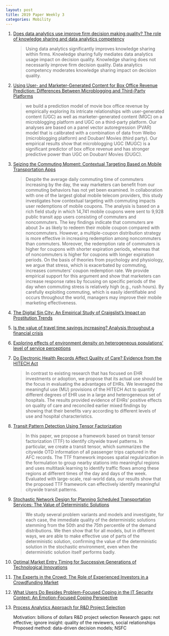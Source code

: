 ```yaml
---
layout: post
title: 2019 Paper Weekly 3
categories: Mobility
---
```


1. [Does data analytics use improve firm decision making quality? The role of knowledge sharing and data analytics competency](https://www.sciencedirect.com/science/article/pii/S0167923619300429)

    > Using data analytics significantly improves knowledge sharing within firms. Knowledge sharing fully mediates data analytics usage impact on decision quality. Knowledge sharing does not necessarily improve firm decision quality. Data analytics competency moderates knowledge sharing impact on decision quality.

2. [Using User- and Marketer-Generated Content for Box Office Revenue Prediction: Differences Between Microblogging and Third-Party Platforms](https://pubsonline.informs.org/doi/10.1287/isre.2018.0797)

    > we build a prediction model of movie box office revenue by empirically exploring its intricate relationships with user-generated content (UGC) as well as marketer-generated content (MGC) on a microblogging platform and UGC on a third-party platform. Our analyses are based on a panel vector autoregression (PVAR) model that is calibrated with a combination of data from Weibo (microblogging platform) and Douban! Movies (third party). Our empirical results show that microblogging UGC (MUGC) is a significant predictor of box office revenue and has stronger predictive power than UGC on Douban! Movies (DUGC).

3. [Seizing the Commuting Moment: Contextual Targeting Based on Mobile Transportation Apps](https://pubsonline.informs.org/doi/10.1287/isre.2018.0792)

    > Despite the average daily commuting time of commuters increasing by the day, the way marketers can benefit from our commuting behaviors has not yet been examined. In collaboration with one of the largest global mobile telecom providers, this study investigates how contextual targeting with commuting impacts user redemptions of mobile coupons. The analysis is based on a rich field study in which 14,741 mobile coupons were sent to 9,928 public transit app users consisting of commuters and noncommuters. The key findings indicate that commuters are about 3× as likely to redeem their mobile coupon compared with noncommuters. However, a multiple-coupon distribution strategy is more effective in increasing redemption among noncommuters than commuters. Moreover, the redemption rate of commuters is higher for coupons with shorter expiration periods, whereas that of noncommuters is higher for coupons with longer expiration periods. On the basis of theories from psychology and physiology, we argue that stress, which is exacerbated by commuting, increases commuters’ coupon redemption rate. We provide empirical support for this argument and show that marketers can increase response rates by focusing on specific periods of the day when commuting stress is relatively high (e.g., rush hours). By carefully exploiting commuting, which is easily identifiable and occurs throughout the world, managers may improve their mobile marketing effectiveness.

4. [The Digital Sin City: An Empirical Study of Craigslist’s Impact on Prostitution Trends](https://pubsonline.informs.org/doi/10.1287/isre.2018.0799)

5. [Is the value of travel time savings increasing? Analysis throughout a financial crisis](https://www.sciencedirect.com/science/article/pii/S0965856418307079)

6. [Exploring effects of environment density on heterogeneous populations’ level of service perceptions](https://www.sciencedirect.com/science/article/pii/S0965856418303677)

7. [Do Electronic Health Records Affect Quality of Care? Evidence from the HITECH Act](https://pubsonline.informs.org/doi/10.1287/isre.2018.0813)

    > In contrast to existing research that has focused on EHR investments or adoption, we propose that its actual use should be the focus in evaluating the advantages of EHRs. We leveraged the meaningful use (MU) provisions of the HITECH Act to quantify different degrees of EHR use in a large and heterogeneous set of hospitals. The results provided evidence of EHRs’ positive effects on quality of care and reconciled earlier mixed findings by showing that their benefits vary according to different levels of use and hospital characteristics.

8. [Transit Pattern Detection Using Tensor Factorization](https://pubsonline.informs.org/doi/10.1287/ijoc.2018.0824)

    > In this paper, we propose a framework based on transit tensor factorization (TTF) to identify citywide travel patterns. In particular, we create a transit tensor, which summarizes the citywide OTD information of all passenger trips captured in the AFC records. The TTF framework imposes spatial regularization in the formulation to group nearby stations into meaningful regions and uses multitask learning to identify traffic flows among these regions at different times of the day and days of the week. Evaluated with large-scale, real-world data, our results show that the proposed TTF framework can effectively identify meaningful citywide transit patterns.

9. [Stochastic Network Design for Planning Scheduled Transportation Services: The Value of Deterministic Solutions](https://pubsonline.informs.org/doi/abs/10.1287/ijoc.2018.0819)

    > We study several problem variants and models and investigate, for each case, the immediate quality of the deterministic solutions stemming from the 50th and the 75th percentile of the demand distributions. We then show that for all models, but in different ways, we are able to make effective use of parts of the deterministic solution, confirming the value of the deterministic solution in the stochastic environment, even when the deterministic solution itself performs badly.

10. [Optimal Market Entry Timing for Successive Generations of Technological Innovations](https://www.misq.org/skin/frontend/default/misq/pdf/Abstracts/14307_RA_JiangQuAbstract.pdf)

11. [The Experts in the Crowd: The Role of Experienced Investors in a Crowdfunding Market](https://www.misq.org/skin/frontend/default/misq/pdf/Abstracts/13758_RA_KimViswanathanAbstract.pdf)

12. [What Users Do Besides Problem-Focused Coping in the IT Security Context: An Emotion-Focused Coping Perspective](https://www.misq.org/skin/frontend/default/misq/pdf/Abstracts/14360_RA_LiangXueAbstract.pdf)

13. [Process Analytics Approach for R&D Project Selection](https://dl.acm.org/citation.cfm?id=2629436)

    Motivation: billions of dollars R&D project selection
    Research gaps: not effective; ignore insight: quality of the reviewers, social relationships
    Proposed method: data-driven decision models; NSFC